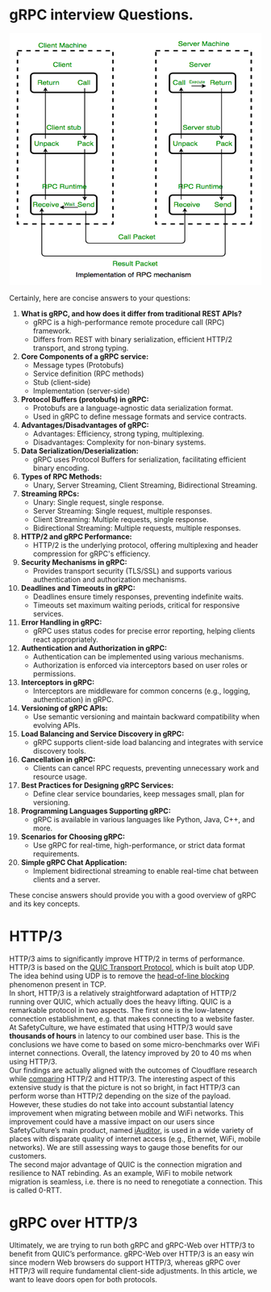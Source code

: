 # gRPC interview Questions.   
<img src="https://raw.githubusercontent.com/himanshushukla12/gRPC_interview_prep/main/image.png" width="500" height="500" alt="Image Description">

   
Certainly, here are concise answers to your questions:   
1. **What is gRPC, and how does it differ from traditional REST APIs?**   
    - gRPC is a high-performance remote procedure call (RPC) framework.   
    - Differs from REST with binary serialization, efficient HTTP/2 transport, and strong typing.   
2. **Core Components of a gRPC service:**   
    - Message types (Protobufs)   
    - Service definition (RPC methods)   
    - Stub (client-side)   
    - Implementation (server-side)   
3. **Protocol Buffers (protobufs) in gRPC:**   
    - Protobufs are a language-agnostic data serialization format.   
    - Used in gRPC to define message formats and service contracts.   
4. **Advantages/Disadvantages of gRPC:**   
    - Advantages: Efficiency, strong typing, multiplexing.   
    - Disadvantages: Complexity for non-binary systems.   
5. **Data Serialization/Deserialization:**   
    - gRPC uses Protocol Buffers for serialization, facilitating efficient binary encoding.   
6. **Types of RPC Methods:**   
    - Unary, Server Streaming, Client Streaming, Bidirectional Streaming.   
7. **Streaming RPCs:**   
    - Unary: Single request, single response.   
    - Server Streaming: Single request, multiple responses.   
    - Client Streaming: Multiple requests, single response.   
    - Bidirectional Streaming: Multiple requests, multiple responses.   
8. **HTTP/2 and gRPC Performance:**   
    - HTTP/2 is the underlying protocol, offering multiplexing and header compression for gRPC's efficiency.   
9. **Security Mechanisms in gRPC:**   
    - Provides transport security (TLS/SSL) and supports various authentication and authorization mechanisms.   
10. **Deadlines and Timeouts in gRPC:**   
    - Deadlines ensure timely responses, preventing indefinite waits.   
    - Timeouts set maximum waiting periods, critical for responsive services.   
11. **Error Handling in gRPC:**   
    - gRPC uses status codes for precise error reporting, helping clients react appropriately.   
12. **Authentication and Authorization in gRPC:**   
    - Authentication can be implemented using various mechanisms.   
    - Authorization is enforced via interceptors based on user roles or permissions.   
13. **Interceptors in gRPC:**   
    - Interceptors are middleware for common concerns (e.g., logging, authentication) in gRPC.   
14. **Versioning of gRPC APIs:**   
    - Use semantic versioning and maintain backward compatibility when evolving APIs.   
15. **Load Balancing and Service Discovery in gRPC:**   
    - gRPC supports client-side load balancing and integrates with service discovery tools.   
16. **Cancellation in gRPC:**   
    - Clients can cancel RPC requests, preventing unnecessary work and resource usage.   
17. **Best Practices for Designing gRPC Services:**   
    - Define clear service boundaries, keep messages small, plan for versioning.   
18. **Programming Languages Supporting gRPC:**   
    - gRPC is available in various languages like Python, Java, C++, and more.   
19. **Scenarios for Choosing gRPC:**   
    - Use gRPC for real-time, high-performance, or strict data format requirements.   
20. **Simple gRPC Chat Application:**   
    - Implement bidirectional streaming to enable real-time chat between clients and a server.   
   
These concise answers should provide you with a good overview of gRPC and its key concepts.   
# HTTP/3   
HTTP/3 aims to significantly improve HTTP/2 in terms of performance. HTTP/3 is based on the [QUIC Transport Protocol](https://tools.ietf.org/html/draft-ietf-quic-transport-29), which is built atop UDP. The idea behind using UDP is to remove the [head-of-line blocking](https://en.wikipedia.org/wiki/Head-of-line_blocking) phenomenon present in TCP.   
In short, HTTP/3 is a relatively straightforward adaptation of HTTP/2 running over QUIC, which actually does the heavy lifting. QUIC is a remarkable protocol in two aspects. The first one is the low-latency connection establishment, e.g. that makes connecting to a website faster.   
At SafetyCulture, we have estimated that using HTTP/3 would save **thousands of hours** in latency to our combined user base. This is the conclusions we have come to based on some micro-benchmarks over WiFi internet connections. Overall, the latency improved by 20 to 40 ms when using HTTP/3.   
Our findings are actually aligned with the outcomes of Cloudflare research while [comparing](https://blog.cloudflare.com/http-3-vs-http-2/) HTTP/2 and HTTP/3. The interesting aspect of this extensive study is that the picture is not so bright, in fact HTTP/3 can perform worse than HTTP/2 depending on the size of the payload.   
However, these studies do not take into account substantial latency improvement when migrating between mobile and WiFi networks. This improvement could have a massive impact on our users since SafetyCulture’s main product, named [iAuditor](https://safetyculture.com/iauditor/), is used in a wide variety of places with disparate quality of internet access (e.g., Ethernet, WiFi, mobile networks). We are still assessing ways to gauge those benefits for our customers.   
The second major advantage of QUIC is the connection migration and resilience to NAT rebinding. As an example, WiFi to mobile network migration is seamless, i.e. there is no need to renegotiate a connection. This is called 0-RTT.   
# gRPC over HTTP/3   
Ultimately, we are trying to run both gRPC and gRPC-Web over HTTP/3 to benefit from QUIC’s performance. gRPC-Web over HTTP/3 is an easy win since modern Web browsers do support HTTP/3, whereas gRPC over HTTP/3 will require fundamental client-side adjustments. In this article, we want to leave doors open for both protocols.   
